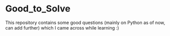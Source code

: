# Good_to_Solve
This repository contains some good questions (mainly on Python as of now, can add further) which I came across while learning :)
